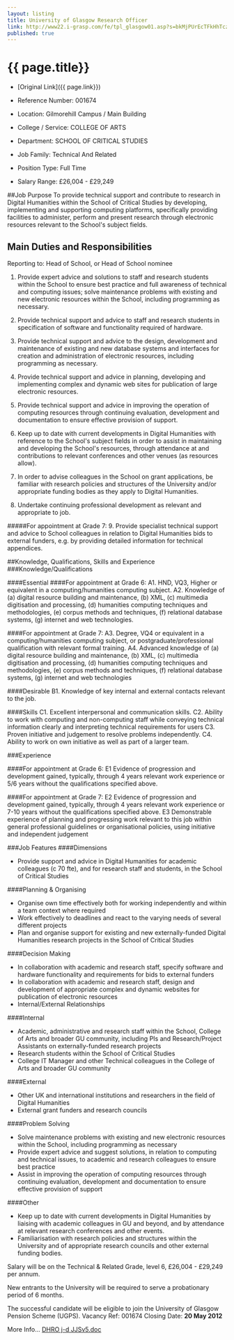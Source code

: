 ```yaml
---
layout: listing
title: University of Glasgow Research Officer
link: http://www22.i-grasp.com/fe/tpl_glasgow01.asp?s=bkMjPUrEcTFkHhTcz&jobid=51676,2356567647&key=68574858&c=747636834822&pagestamp=seltojidrsdfhrfgtt
published: true
---
```



# {{ page.title}}

* [Original Link]({{ page.link}})

* Reference Number:	001674
* Location:	Gilmorehill Campus / Main Building
* College / Service:	COLLEGE OF ARTS
* Department:	SCHOOL OF CRITICAL STUDIES
* Job Family:	Technical And Related
* Position Type:	Full Time
* Salary Range:	£26,004 - £29,249

##Job Purpose
To provide technical support and contribute to research in Digital Humanities within the School of Critical Studies by developing, implementing and supporting computing platforms, specifically providing facilities to administer, perform and present research through electronic resources relevant to the School's subject fields.

## Main Duties and Responsibilities
Reporting to: Head of School, or Head of School nominee

1. Provide expert advice and solutions to staff and research students within the School to ensure best practice and full awareness of technical and computing issues; solve maintenance problems with existing and new electronic resources within the School, including programming as necessary. 

2. Provide technical support and advice to staff and research students in specification of software and functionality required of hardware.

3. Provide technical support and advice to the design, development and maintenance of existing and new database systems and interfaces for creation and administration of electronic resources, including programming as necessary.

4. Provide technical support and advice in planning, developing and implementing complex and dynamic web sites for publication of large electronic resources.

5. Provide technical support and advice in improving the operation of computing resources through continuing evaluation, development and documentation to ensure effective provision of support.

6. Keep up to date with current developments in Digital Humanities with reference to the School's subject fields in order to assist in maintaining and developing the School's resources, through attendance at and contributions to relevant conferences and other venues (as resources allow). 

7. In order to advise colleagues in the School on grant applications, be familiar with research policies and structures of the University and/or appropriate funding bodies as they apply to Digital Humanities.

8. Undertake continuing professional development as relevant and appropriate to job.

#####For appointment at Grade 7:
9. Provide specialist technical support and advice to School colleagues in relation to Digital Humanities bids to external funders, e.g. by providing detailed information for technical appendices.


##Knowledge, Qualifications, Skills and Experience
###Knowledge/Qualifications

####Essential
####For appointment at Grade 6:
A1. HND, VQ3, Higher or equivalent in a computing/humanities computing subject.
A2. Knowledge of (a) digital resource building and maintenance, (b) XML, (c) multimedia digitisation and processing, (d) humanities computing techniques and methodologies, (e) corpus methods and techniques, (f) relational database systems, (g) internet and web technologies.

####For appointment at Grade 7:
A3. Degree, VQ4 or equivalent in a computing/humanities computing subject, or postgraduate/professional qualification with relevant formal training.
A4. Advanced knowledge of (a) digital resource building and maintenance, (b) XML, (c) multimedia digitisation and processing, (d) humanities computing techniques and methodologies, (e) corpus methods and techniques, (f) relational database systems, (g) internet and web technologies

####Desirable
B1. Knowledge of key internal and external contacts relevant to the job.
 
####Skills
C1. Excellent interpersonal and communication skills.
C2. Ability to work with computing and non-computing staff while conveying technical information clearly and interpreting technical requirements for users
C3. Proven initiative and judgement to resolve problems independently.
C4. Ability to work on own initiative as well as part of a larger team.

###Experience

####For appointment at Grade 6:
E1  Evidence of progression and development gained, typically, through 4 years relevant work experience or 5/6 years without the qualifications specified above.
 
####For appointment at Grade 7:
E2  Evidence of progression and development gained, typically, through 4 years relevant work experience or 7-10 years without the qualifications specified above.
E3  Demonstrable experience of planning and progressing work relevant to this job within general professional guidelines or organisational policies, using initiative and independent judgement

###Job Features
####Dimensions 
* Provide support and advice in Digital Humanities for academic colleagues (c 70 fte), and for research staff and students, in the School of Critical Studies 

####Planning & Organising
* Organise own time effectively both for working independently and within a team context where required 
* Work effectively to deadlines and react to the varying needs of several different projects 
* Plan and organise support for existing and new externally-funded Digital Humanities research projects in the School of Critical Studies 

####Decision Making
* In collaboration with academic and research staff, specify software and hardware functionality and requirements for bids to external funders 
* In collaboration with academic and research staff, design and development of appropriate complex and dynamic websites for publication of electronic resources 
* Internal/External Relationships

####Internal
* Academic, administrative and research staff within the School, College of Arts and broader GU community, including PIs and Research/Project Assistants on externally-funded research projects 
* Research students within the School of Critical Studies 
* College IT Manager and other Technical colleagues in the College of Arts and broader GU community 

####External
* Other UK and international institutions and researchers in the field of Digital Humanities 
* External grant funders and research councils 

####Problem Solving
* Solve maintenance problems with existing and new electronic resources within the School, including programming as necessary 
* Provide expert advice and suggest solutions, in relation to computing and technical issues, to academic and research colleagues to ensure best practice 
* Assist in improving the operation of computing resources through continuing evaluation, development and documentation to ensure effective provision of support 

####Other
* Keep up to date with current developments in Digital Humanities by liaising with academic colleagues in GU and beyond, and by attendance at relevant research conferences and other events. 
* Familiarisation with research policies and structures within the University and of appropriate research councils and other external funding bodies.

Salary will be on the Technical & Related Grade, level 6, £26,004 - £29,249 per annum.

New entrants to the University will be required to serve a probationary period of 6 months.

The successful candidate will be eligible to join the University of Glasgow Pension Scheme (UGPS).
Vacancy Ref: 001674  Closing Date: **20 May 2012**

More Info...
       [DHRO j-d JJSv5.doc](http://www22.i-grasp.com/fe/wrapdev_SendFile.asp?key=69449659&c=983612144502&pagestamp=dbwcrwbmytotqjfwsd&index=1)